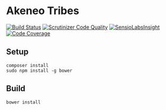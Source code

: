 Akeneo Tribes
=============

[![Build Status](https://travis-ci.org/akeneo/tribes.svg?branch=master)](https://travis-ci.org/akeneo/tribes)
[![Scrutinizer Code Quality](https://scrutinizer-ci.com/g/akeneo/tribes/badges/quality-score.png?b=master)](https://scrutinizer-ci.com/g/akeneo/tribes/?branch=master)
[![SensioLabsInsight](https://insight.sensiolabs.com/projects/8aad8fc8-febc-453c-9605-7fa02693db6f/mini.png)](https://insight.sensiolabs.com/projects/8aad8fc8-febc-453c-9605-7fa02693db6f)
[![Code Coverage](https://scrutinizer-ci.com/g/akeneo/tribes/badges/coverage.png?b=master)](https://scrutinizer-ci.com/g/akeneo/tribes/?branch=master)

Setup
-----

```
composer install
sudo npm install -g bower
```

Build
-----

```
bower install
```